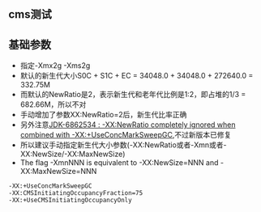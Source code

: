 ## cms测试

## 基础参数
 - 指定-Xmx2g -Xms2g
 - 默认的新生代大小S0C + S1C + EC = 34048.0 + 34048.0 + 272640.0 = 332.75M
 - 而默认的NewRatio是2，表示新生代和老年代比例是1:2，即占堆的1/3 = 682.66M，所以不对
 - 手动增加了参数XX:NewRatio=2后，新生代比率正确
 - 另外注意[JDK-6862534 : -XX:NewRatio completely ignored when combined with -XX:+UseConcMarkSweepGC](https://bugs.java.com/bugdatabase/view_bug.do?bug_id=6862534),不过新版本已修复
 - 所以建议手动指定新生代大小参数(-XX:NewRatio或者-Xmn或者-XX:NewSize/-XX:MaxNewSize)
 - The flag -XmnNNN is equivalent to -XX:NewSize=NNN and -XX:MaxNewSize=NNN

```
-XX:+UseConcMarkSweepGC
-XX:CMSInitiatingOccupancyFraction=75
-XX:+UseCMSInitiatingOccupancyOnly
```